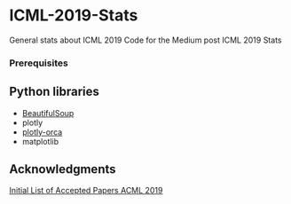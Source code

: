 # ICML-2019-Stats
General stats about ICML 2019
Code for the Medium post ICML 2019 Stats

### Prerequisites

## Python libraries

* [BeautifulSoup](https://github.com/getanewsletter/BeautifulSoup4)
* plotly
* [plotly-orca](https://github.com/plotly/orca)
* matplotlib

## Acknowledgments

[Initial List of Accepted Papers ACML 2019](https://icml.cc/Conferences/2019/AcceptedPapersInitial)
